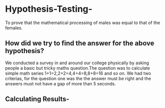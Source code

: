 # Hypothesis-Testing-
To prove that the mathematical processing of males was equal to that of the females.

## How did we try to find the answer for the above hypothesis?
We conducted a survey in and around our college physically by asking people a basic but tricky maths question.The question was to calculate simple math series 1+1=2,2+2=4,4+4=8,8+8=16 and so on. We had two criterias, for the question one was the the answer must be right and the answers must not have a gap of more than 5 seconds.

## Calculating Results-
